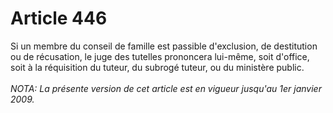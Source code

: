 # Article 446

Si un membre du conseil de famille est passible d'exclusion, de destitution ou de récusation, le juge des tutelles prononcera lui-même, soit d'office, soit à la réquisition du tuteur, du subrogé tuteur, ou du ministère public.<br/><br/><i>NOTA:  La présente version de cet article est en vigueur jusqu'au 1er janvier 2009.</i>